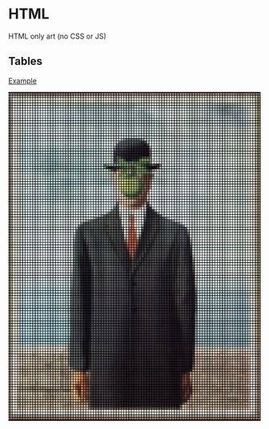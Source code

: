 # HTML

HTML only art (no CSS or JS)

## Tables

[Example](_html-example.html)

![html-art](_html-art-example.webp)
